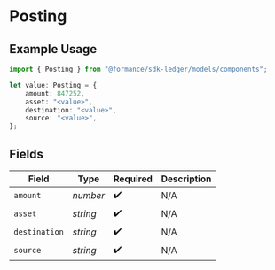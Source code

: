 # Posting

## Example Usage

```typescript
import { Posting } from "@formance/sdk-ledger/models/components";

let value: Posting = {
    amount: 847252,
    asset: "<value>",
    destination: "<value>",
    source: "<value>",
};
```

## Fields

| Field              | Type               | Required           | Description        |
| ------------------ | ------------------ | ------------------ | ------------------ |
| `amount`           | *number*           | :heavy_check_mark: | N/A                |
| `asset`            | *string*           | :heavy_check_mark: | N/A                |
| `destination`      | *string*           | :heavy_check_mark: | N/A                |
| `source`           | *string*           | :heavy_check_mark: | N/A                |
